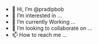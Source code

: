 - 👋 Hi, I’m @pradipbob
- 👀 I’m interested in ...
- 🌱 I’m currently Working ...
- 💞️ I’m looking to collaborate on ...
- 📫 How to reach me ...

<!---
pradipbob/pradipbob is a ✨ special ✨ repository because its `README.md` (this file) appears on your GitHub profile.
You can click the Preview link to take a look at your changes.
--->
